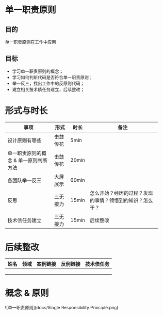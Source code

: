 # 单一职责原则

## 目的

单一职责原则在工作中应用

## 目标

- 学习单一职责原则的概念；
- 学习如何判断代码是否符合单一职责原则；
- 举一反三，找出工作中的反原则代码；
- 建立相关技术债任务建立，后续整改；



# 形式与时长

| **事项**                              | **形式** | **时长** | **备注**                                                 |
| ------------------------------------- | -------- | -------- | -------------------------------------------------------- |
| 设计原则有哪些                        | 击鼓传花 | 5min     |                                                          |
| 单一职责原则的概念 & 单一原则判断方法 | 击鼓传花 | 20min    |                                                          |
| 各团队举一反三                        | 大屏展示 | 60min    |                                                          |
| 反思                                  | 三无接力 | 15min    | 怎么开始？经历的过程？发现的事情？领悟到的知识？怎么干？ |
| 技术债任务建立                        | 三无接力 | 15min    | 后续整改                                                 |





# 后续整改

| 姓名 | 领域 | 案例链接 | 反例链接 | 技术债任务 |
| ---- | ---- | -------- | -------- | ---------- |
|      |      |          |          |            |
|      |      |          |          |            |
|      |      |          |          |            |



# 概念 & 原则

![单一职责原则](docs/Single Responsibility Principle.png)